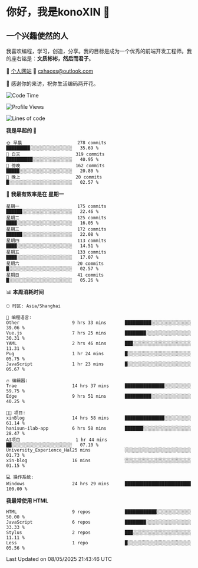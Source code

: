 <!--
**konoXIN/konoXIN** is a ✨ _special_ ✨ repository because its `README.md` (this file) appears on your GitHub profile.

Here are some ideas to get you started:

- 🔭 I’m currently working on ...
- 🌱 I’m currently learning ...
- 👯 I’m looking to collaborate on ...
- 🤔 I’m looking for help with ...
- 💬 Ask me about ...
- 📫 How to reach me: ...
- 😄 Pronouns: ...
- ⚡ Fun fact: ...
-->
# 你好，我是konoXIN 👋
## 一个兴趣使然的人

我喜欢编程，学习，创造，分享。我的目标是成为一个优秀的前端开发工程师。我的座右铭是：**文质彬彬，然后而君子**。

📄 [个人网站](https://www.konoxin.top/)  📮 cxhaoxs@outlook.com
    
👋 感谢你的来访，祝你生活编码两开花。
 <!--START_SECTION:waka-->
![Code Time](http://img.shields.io/badge/Code%20Time-2%2C141%20hrs%2036%20mins-blue)

![Profile Views](http://img.shields.io/badge/%E4%B8%AA%E4%BA%BA%E8%B5%84%E6%96%99%E8%A7%82%E7%9C%8B%E6%AC%A1%E6%95%B0-0-blue)

![Lines of code](https://img.shields.io/badge/%E4%BB%8E%E3%80%8CHello%20World%E3%80%8D%E8%B5%B7%E6%88%91%E5%B7%B2%E7%BB%8F%E5%86%99%E4%BA%86-299.0%20thousand%20%E8%A1%8C%E4%BB%A3%E7%A0%81-blue)

**我是早起的 🐤** 

```text
🌞 早晨                     278 commits         █████████░░░░░░░░░░░░░░░░   35.69 % 
🌆 白天                     319 commits         ██████████░░░░░░░░░░░░░░░   40.95 % 
🌃 傍晚                     162 commits         █████░░░░░░░░░░░░░░░░░░░░   20.80 % 
🌙 晚上                     20 commits          █░░░░░░░░░░░░░░░░░░░░░░░░   02.57 % 
```
📅 **我最有效率是在 星期一** 

```text
星期一                      175 commits         ██████░░░░░░░░░░░░░░░░░░░   22.46 % 
星期二                      125 commits         ████░░░░░░░░░░░░░░░░░░░░░   16.05 % 
星期三                      172 commits         ██████░░░░░░░░░░░░░░░░░░░   22.08 % 
星期四                      113 commits         ████░░░░░░░░░░░░░░░░░░░░░   14.51 % 
星期五                      133 commits         ████░░░░░░░░░░░░░░░░░░░░░   17.07 % 
星期六                      20 commits          █░░░░░░░░░░░░░░░░░░░░░░░░   02.57 % 
星期日                      41 commits          █░░░░░░░░░░░░░░░░░░░░░░░░   05.26 % 
```


📊 **本周消耗时间** 

```text
🕑︎ 时区: Asia/Shanghai

💬 编程语言: 
Other                    9 hrs 33 mins       ██████████░░░░░░░░░░░░░░░   39.06 % 
Vue.js                   7 hrs 25 mins       ████████░░░░░░░░░░░░░░░░░   30.31 % 
YAML                     2 hrs 46 mins       ███░░░░░░░░░░░░░░░░░░░░░░   11.31 % 
Pug                      1 hr 24 mins        █░░░░░░░░░░░░░░░░░░░░░░░░   05.75 % 
JavaScript               1 hr 23 mins        █░░░░░░░░░░░░░░░░░░░░░░░░   05.67 % 

🔥 编辑器: 
Trae                     14 hrs 37 mins      ███████████████░░░░░░░░░░   59.75 % 
Edge                     9 hrs 51 mins       ██████████░░░░░░░░░░░░░░░   40.25 % 

🐱‍💻 项目: 
xinBlog                  14 hrs 58 mins      ███████████████░░░░░░░░░░   61.14 % 
hanisun-ilab-app         6 hrs 58 mins       ███████░░░░░░░░░░░░░░░░░░   28.47 % 
AI项目                     1 hr 44 mins        ██░░░░░░░░░░░░░░░░░░░░░░░   07.10 % 
University_Experience_Hal25 mins             ░░░░░░░░░░░░░░░░░░░░░░░░░   01.73 % 
xin-blog                 16 mins             ░░░░░░░░░░░░░░░░░░░░░░░░░   01.15 % 

💻 操作系统: 
Windows                  24 hrs 29 mins      █████████████████████████   100.00 % 
```

**我最常使用 HTML** 

```text
HTML                     9 repos             ████████████░░░░░░░░░░░░░   50.00 % 
JavaScript               6 repos             ████████░░░░░░░░░░░░░░░░░   33.33 % 
Stylus                   2 repos             ███░░░░░░░░░░░░░░░░░░░░░░   11.11 % 
Less                     1 repo              █░░░░░░░░░░░░░░░░░░░░░░░░   05.56 % 
```




 Last Updated on 08/05/2025 21:43:46 UTC
<!--END_SECTION:waka-->
